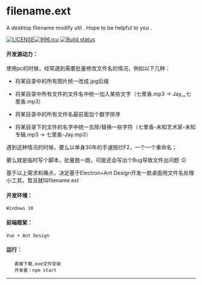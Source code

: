 # filename.ext

A desktop filename modify util . Hope to be helpful to you .

[![LICENSE](https://img.shields.io/badge/license-Anti%20996-blue.svg)](https://github.com/996icu/996.ICU/blob/master/LICENSE)[![996.icu](https://img.shields.io/badge/link-996.icu-red.svg)](https://996.icu) [![Build status](https://ci.appveyor.com/api/projects/status/ta82j2d6h0c1dtgr?svg=true)](https://ci.appveyor.com/project/ShenJet/filename-ext)

#### 开发源动力：

使用pc的时候，经常遇到需要批量修改文件名的情况，例如以下几种：

- 将某目录中的所有图片统一改成.jpg后缀

- 将某目录中所有文件的文件名中统一加入某些文字（七里香.mp3 -> Jay__七里香.mp3）

- 将某目录中的所有文件名最前面加个数字排序

- 将某目录下的文件的名字中统一去除/替换一些字符（七里香-未知艺术家-未知专辑.mp3 -> 七里香-Jay.mp3）

遇到这种情况的时候，要么以单身30年的手速按烂F2，一个一个重命名；

要么就是临时写个脚本，批量跑一跑，可能还会写出个Bug导致文件出问题 :D

基于以上需求和痛点，决定基于Electron+Ant Design开发一款桌面用文件名处理小工具，暂且就叫filename.ext

#### 开发环境：

```
Windows 10
```

#### 前端框架：

```
Vue + Ant Design
```

#### 运行：

```
   直接下载.exe文件安装
   开发者：npm start
```

---
